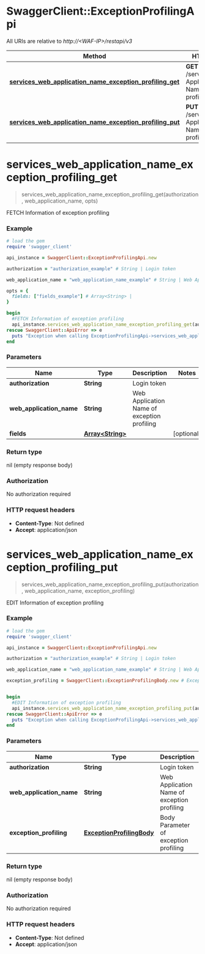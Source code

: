 # SwaggerClient::ExceptionProfilingApi

All URIs are relative to *http://&lt;WAF-IP&gt;/restapi/v3*

Method | HTTP request | Description
------------- | ------------- | -------------
[**services_web_application_name_exception_profiling_get**](ExceptionProfilingApi.md#services_web_application_name_exception_profiling_get) | **GET** /services/{Web Application Name}/exception-profiling | FETCH Information of exception profiling
[**services_web_application_name_exception_profiling_put**](ExceptionProfilingApi.md#services_web_application_name_exception_profiling_put) | **PUT** /services/{Web Application Name}/exception-profiling  | EDIT Information of exception profiling


# **services_web_application_name_exception_profiling_get**
> services_web_application_name_exception_profiling_get(authorization, web_application_name, opts)

FETCH Information of exception profiling



### Example
```ruby
# load the gem
require 'swagger_client'

api_instance = SwaggerClient::ExceptionProfilingApi.new

authorization = "authorization_example" # String | Login token

web_application_name = "web_application_name_example" # String | Web Application Name of exception profiling

opts = { 
  fields: ["fields_example"] # Array<String> | 
}

begin
  #FETCH Information of exception profiling
  api_instance.services_web_application_name_exception_profiling_get(authorization, web_application_name, opts)
rescue SwaggerClient::ApiError => e
  puts "Exception when calling ExceptionProfilingApi->services_web_application_name_exception_profiling_get: #{e}"
end
```

### Parameters

Name | Type | Description  | Notes
------------- | ------------- | ------------- | -------------
 **authorization** | **String**| Login token | 
 **web_application_name** | **String**| Web Application Name of exception profiling | 
 **fields** | [**Array&lt;String&gt;**](String.md)|  | [optional] 

### Return type

nil (empty response body)

### Authorization

No authorization required

### HTTP request headers

 - **Content-Type**: Not defined
 - **Accept**: application/json



# **services_web_application_name_exception_profiling_put**
> services_web_application_name_exception_profiling_put(authorization, web_application_name, exception_profiling)

EDIT Information of exception profiling



### Example
```ruby
# load the gem
require 'swagger_client'

api_instance = SwaggerClient::ExceptionProfilingApi.new

authorization = "authorization_example" # String | Login token

web_application_name = "web_application_name_example" # String | Web Application Name of exception profiling

exception_profiling = SwaggerClient::ExceptionProfilingBody.new # ExceptionProfilingBody | Body Parameter of exception profiling


begin
  #EDIT Information of exception profiling
  api_instance.services_web_application_name_exception_profiling_put(authorization, web_application_name, exception_profiling)
rescue SwaggerClient::ApiError => e
  puts "Exception when calling ExceptionProfilingApi->services_web_application_name_exception_profiling_put: #{e}"
end
```

### Parameters

Name | Type | Description  | Notes
------------- | ------------- | ------------- | -------------
 **authorization** | **String**| Login token | 
 **web_application_name** | **String**| Web Application Name of exception profiling | 
 **exception_profiling** | [**ExceptionProfilingBody**](ExceptionProfilingBody.md)| Body Parameter of exception profiling | 

### Return type

nil (empty response body)

### Authorization

No authorization required

### HTTP request headers

 - **Content-Type**: Not defined
 - **Accept**: application/json



